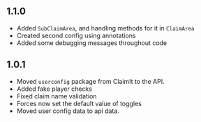 1.1.0
-
 - Added `SubClaimArea`, and handling methods for it in `ClaimArea`
 - Created second config using annotations
 - Added some debugging messages throughout code

1.0.1
-
 - Moved `userconfig` package from ClaimIt to the API.
 - Added fake player checks
 - Fixed claim name validation
 - Forces now set the default value of toggles
 - Moved user config data to api data.